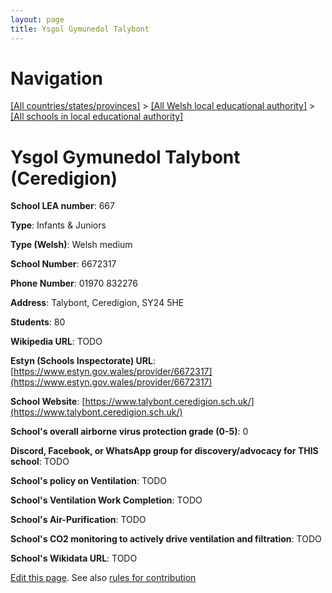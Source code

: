 ```yaml
---
layout: page
title: Ysgol Gymunedol Talybont
---
```

# Navigation

[[All countries/states/provinces]](../../..) > [[All Welsh local educational authority]](../..) > [[All schools in local educational authority]](..)

# Ysgol Gymunedol Talybont (Ceredigion)

**School LEA number**: 667

**Type**: Infants & Juniors

**Type (Welsh)**: Welsh medium

**School Number**: 6672317

**Phone Number**: 01970 832276

**Address**: Talybont, Ceredigion, SY24 5HE

**Students**: 80

**Wikipedia URL**: TODO

**Estyn (Schools Inspectorate) URL**: [https://www.estyn.gov.wales/provider/6672317](https://www.estyn.gov.wales/provider/6672317)

**School Website**: [https://www.talybont.ceredigion.sch.uk/](https://www.talybont.ceredigion.sch.uk/)

**School's overall airborne virus protection grade (0-5)**: 0

**Discord, Facebook, or WhatsApp group for discovery/advocacy for THIS school**: TODO

**School's policy on Ventilation**: TODO

**School's Ventilation Work Completion**: TODO

**School's Air-Purification**: TODO

**School's CO2 monitoring to actively drive ventilation and filtration**: TODO

**School's Wikidata URL**: TODO




[Edit this page](https://github.com/VentilationProject/Wales/edit/prif/./Ceredigion/Ysgol_Gymunedol_Talybont.md). See also [rules for contribution](../../../contribution-rules/)